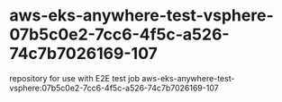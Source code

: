 # aws-eks-anywhere-test-vsphere-07b5c0e2-7cc6-4f5c-a526-74c7b7026169-107
repository for use with E2E test job aws-eks-anywhere-test-vsphere:07b5c0e2-7cc6-4f5c-a526-74c7b7026169-107
